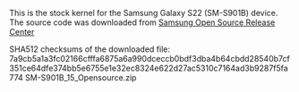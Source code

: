This is the stock kernel for the Samsung Galaxy S22 (SM-S901B) device. The source code was downloaded from [Samsung Open Source Release Center](https://opensource.samsung.com)

SHA512 checksums of the downloaded file:
7a9cb5a1a3fc02166cfffa6875a6a990dceccb0bdf3dba4b64cbdd28540b7cf351ce64dfe374bb5e6755e1e32ec8324e622d27ac5310c7164ad3b9287f5fa774  SM-S901B_15_Opensource.zip

